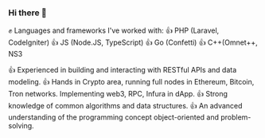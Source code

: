 ### Hi there 👋

 
 :fist: Languages and frameworks I've worked with:
 :+1: PHP (Laravel, CodeIgniter)
 :+1: JS (Node.JS, TypeScript)
 :+1: Go (Confetti)
 :+1: C++(Omnet++, NS3
 
:+1: Experienced in building and interacting with RESTful APIs and data modeling.
:+1: Hands in Crypto area, running full nodes in Ethereum, Bitcoin, Tron networks. Implementing web3, RPC, Infura in dApp.
:+1: Strong knowledge of common algorithms and data structures.
:+1: An advanced understanding of the programming concept object-oriented and problem-solving.

<!--
**Farhadesfandiar/Farhadesfandiar** is a ✨ _special_ ✨ repository because its `README.md` (this file) appears on your GitHub profile.

Here are some ideas to get you started:

- 🔭 I’m currently working on ...
- 🌱 I’m currently learning ...
- 👯 I’m looking to collaborate on ...
- 🤔 I’m looking for help with ...
- 💬 Ask me about ...
- 📫 How to reach me: ...
- 😄 Pronouns: ...
- ⚡ Fun fact: ...
-->

